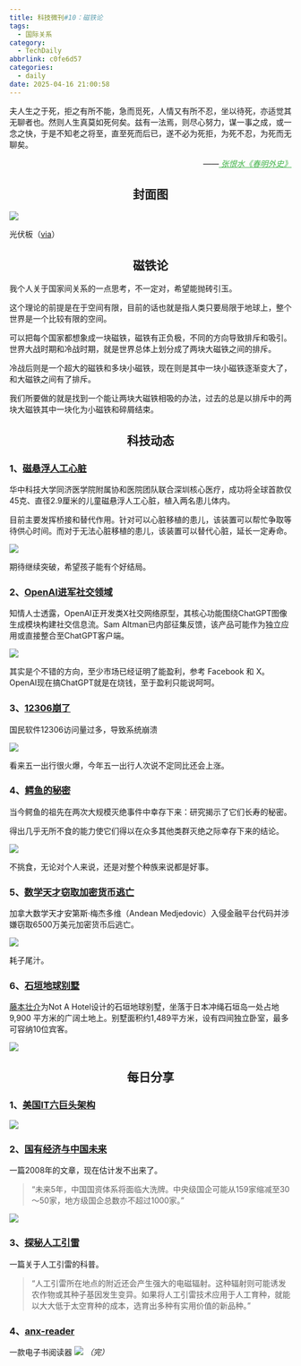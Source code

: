 ```yaml
---
title: 科技微刊#10：磁铁论
tags:
  - 国际关系
category:
  - TechDaily
abbrlink: c0fe6d57
categories:
  - daily
date: 2025-04-16 21:00:58
---
```

夫人生之于死，拒之有所不能，急而觅死，人情又有所不忍，坐以待死，亦适觉其无聊者也。然则人生真莫如死何矣。兹有一法焉，则尽心努力，谋一事之成，或一念之快，于是不知老之将至，直至死而后已，遂不必为死拒，为死不忍，为死而无聊矣。
<div style="text-align: right; margin-top: 1em; font-style: italic;">
  ——<a href="https://m.douban.com/book/subject/30530791/" style="color: #41B349 !important;">
		张恨水《春明外史》
  </a>
</div>

<!-- more --> 
<h2 align="center">封面图</h2>

![](https://techdaily.oss-cn-shanghai.aliyuncs.com/10/1001.jpg)

光伏板（[via](https://pixabay.com/photos/photovoltaic-photovoltaic-system-2138992/)）

<h2 align="center">磁铁论</h2>

我个人关于国家间关系的一点思考，不一定对，希望能抛砖引玉。

这个理论的前提是在于空间有限，目前的话也就是指人类只要局限于地球上，整个世界是一个比较有限的空间。

可以把每个国家都想象成一块磁铁，磁铁有正负极，不同的方向导致排斥和吸引。世界大战时期和冷战时期，就是世界总体上划分成了两块大磁铁之间的排斥。

冷战后则是一个超大的磁铁和多块小磁铁，现在则是其中一块小磁铁逐渐变大了，和大磁铁之间有了排斥。

我们所要做的就是找到一个能让两块大磁铁相吸的办法，过去的总是以排斥中的两块大磁铁其中一块化为小磁铁和碎屑结束。

<h2 align="center">科技动态</h2>

### 1、[磁悬浮人工心脏](http://m.chinanews.com/wap/detail/zw/jk/2025/04-15/10399836.shtml)

华中科技大学同济医学院附属协和医院团队联合深圳核心医疗，成功将全球首款仅45克、直径2.9厘米的儿童磁悬浮人工心脏，植入两名患儿体内。

目前主要发挥桥接和替代作用。针对可以心脏移植的患儿，该装置可以帮忙争取等待供心时间。而对于无法心脏移植的患儿，该装置可以替代心脏，延长一定寿命。

![]( https://techdaily.oss-cn-shanghai.aliyuncs.com/10/1002.jpg)

期待继续突破，希望孩子能有个好结局。

### 2、[OpenAI进军社交领域](https://www.theverge.com/openai/648130/openai-social-network-x-competitor)

知情人士透露，OpenAI正开发类X社交网络原型，其核心功能围绕ChatGPT图像生成模块构建社交信息流。Sam Altman已内部征集反馈，该产品可能作为独立应用或直接整合至ChatGPT客户端。

![](https://techdaily.oss-cn-shanghai.aliyuncs.com/10/1003.jpg)

其实是个不错的方向，至少市场已经证明了能盈利，参考 Facebook 和 X。OpenAI现在搞ChatGPT就是在烧钱，至于盈利只能说呵呵。

### 3、[12306崩了](https://cj.sina.cn/article/norm_detail?url=https%3A%2F%2Ffinance.sina.com.cn%2Ftech%2Froll%2F2025-04-16%2Fdoc-inetimra3575380.shtml&from=redirect)

国民软件12306访问量过多，导致系统崩溃

![](https://techdaily.oss-cn-shanghai.aliyuncs.com/10/1004.jpg)

看来五一出行很火爆，今年五一出行人次说不定同比还会上涨。

### 4、[鳄鱼的秘密]( https://phys.org/news/2025-04-ancestors-today-crocodilians-survived-mass.html )

当今鳄鱼的祖先在两次大规模灭绝事件中幸存下来：研究揭示了它们长寿的秘密。

得出几乎无所不食的能力使它们得以在众多其他类群灭绝之际幸存下来的结论。

![](https://techdaily.oss-cn-shanghai.aliyuncs.com/10/1005.jpg)

不挑食，无论对个人来说，还是对整个种族来说都是好事。

### 5、[数学天才窃取加密货币逃亡](https://www.cbc.ca/listen/live-radio/1-63-the-current/clip/16140534-how-canadian-math-prodigy-allegedly-stole-millions-crypto9h0vwxFMhE6jOvkYZHKTV7sdo)

加拿大数学天才安第斯·梅杰多维（Andean Medjedovic）入侵金融平台代码并涉嫌窃取6500万美元加密货币后逃亡。

![](https://techdaily.oss-cn-shanghai.aliyuncs.com/10/1006.jpg)

耗子尾汁。

### 6、[石垣地球别墅](https://themindcircle.com/sou-fujimotos-ishigaki-earth-villa/)

[藤本壮介](https://zh.wikipedia.org/zh-sg/%E8%97%A4%E6%9C%AC%E5%A3%AF%E4%BB%8B)为Not A Hotel设计的石垣地球别墅，坐落于日本冲绳石垣岛一处占地 9,900 平方米的广阔土地上。别墅面积约1,489平方米，设有四间独立卧室，最多可容纳10位宾客。

![](https://techdaily.oss-cn-shanghai.aliyuncs.com/10/1007.jpg)

<h2 align="center">每日分享</h2>

### 1、[美国IT六巨头架构](https://bonkersworld.net/organizational-charts)

![](https://techdaily.oss-cn-shanghai.aliyuncs.com/10/1010.jpg)

### 2、[国有经济与中国未来](https://www.ruanyifeng.com/blog/2008/05/decline_of_public_ownership_and_china_future.html)

一篇2008年的文章，现在估计发不出来了。

>  “未来5年，中国国资体系将面临大洗牌。中央级国企可能从159家缩减至30～50家，地方级国企总数亦不超过1000家。”

![](https://techdaily.oss-cn-shanghai.aliyuncs.com/10/1008.jpg)

### 3、[探秘人工引雷](http://www.qxkp.net/qxbk/rgyxtq/202103/t20210301_2788095.html)

一篇关于人工引雷的科普。

>  “人工引雷所在地点的附近还会产生强大的电磁辐射。这种辐射则可能诱发农作物或其种子基因发生变异。如果将人工引雷技术应用于人工育种，就能以大大低于太空育种的成本，选育出多种有实用价值的新品种。” 

### 4、[anx-reader](ttps://github.com/Anxcye/anx-reader/blob/develop/README_zh.md_)

一款电子书阅读器
![](https://techdaily.oss-cn-shanghai.aliyuncs.com/10/1009.jpg)  _（完）_